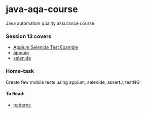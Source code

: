 # java-aqa-course

Java automation quality assurance course

### Session 13 covers

- [Appium Selenide Test Example](src/test/java/examples/mobile/ExampleTest.java)
- [appium](https://appium.io/)
- [selenide](https://selenide.org/)

### Home-task

Create few mobile tests using appium, selenide, assertJ, testNG

#### To Read:
- [patterns](https://www.ministryoftesting.com/dojo/lessons/common-ui-automation-patterns-and-methodologies-real-world-examples)
